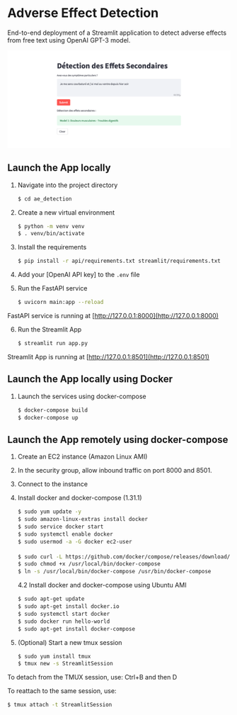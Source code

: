 # Adverse Effect Detection

End-to-end deployment of a Streamlit application to detect adverse effects from free text using OpenAI GPT-3 model.

![My Image](screenshot_app.png)

## Launch the App locally

1. Navigate into the project directory

   ```bash
   $ cd ae_detection
   ```

2. Create a new virtual environment

   ```bash
   $ python -m venv venv
   $ . venv/bin/activate
   ```

3. Install the requirements

   ```bash
   $ pip install -r api/requirements.txt streamlit/requirements.txt
   ```

4. Add your [OpenAI API key] to the `.env` file

5. Run the FastAPI service

   ```bash
   $ uvicorn main:app --reload
   ```

FastAPI service is running at [http://127.0.0.1:8000](http://127.0.0.1:8000)

6. Run the Streamlit App

   ```bash
   $ streamlit run app.py
   ```

Streamlit App is running at [http://127.0.0.1:8501](http://127.0.0.1:8501)

## Launch the App locally using Docker

1. Launch the services using docker-compose

   ```bash
   $ docker-compose build
   $ docker-compose up
   ```

## Launch the App remotely using docker-compose

1. Create an EC2 instance (Amazon Linux AMI)
2. In the security group, allow inbound traffic on port 8000 and 8501.
3. Connect to the instance
4. Install docker and docker-compose (1.31.1)

   ```bash
   $ sudo yum update -y
   $ sudo amazon-linux-extras install docker
   $ sudo service docker start
   $ sudo systemctl enable docker
   $ sudo usermod -a -G docker ec2-user

   $ sudo curl -L https://github.com/docker/compose/releases/download/1.31.1/docker-compose-`uname -s`-`uname -m` | sudo tee /usr/local/bin/docker-compose > /dev/null
   $ sudo chmod +x /usr/local/bin/docker-compose
   $ ln -s /usr/local/bin/docker-compose /usr/bin/docker-compose
   ```

   4.2 Install docker and docker-compose using Ubuntu AMI

   ```bash
   $ sudo apt-get update
   $ sudo apt-get install docker.io
   $ sudo systemctl start docker
   $ sudo docker run hello-world
   $ sudo apt-get install docker-compose
   ```

5. (Optional) Start a new tmux session

   ```bash
   $ sudo yum install tmux
   $ tmux new -s StreamlitSession
   ```

To detach from the TMUX session, use: Ctrl+B and then D


To reattach to the same session, use:

```bash
$ tmux attach -t StreamlitSession
```
